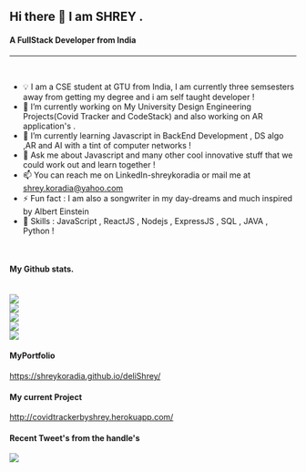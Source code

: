 ## Hi there 👋 I am SHREY . 

#### A FullStack Developer from India  

---
<br />

- 💡 I am a CSE student at GTU from India, I am currently three semsesters away from  getting my degree and i am self taught developer !                          
- 🔭 I’m currently working on My University Design Engineering Projects(Covid Tracker and CodeStack) and also working on AR application's .
- 🌱 I’m currently learning Javascript in BackEnd Development , DS algo ,AR and AI with a tint of computer networks !
- 💬 Ask me about Javascript and many other cool innovative stuff that we could work out and learn together !
- 📫 You can reach me on LinkedIn-shreykoradia or mail me at shrey.koradia@yahoo.com
- ⚡ Fun fact :   I am also a songwriter in my day-dreams and much inspired by Albert Einstein 
- 🤹 Skills : JavaScript , ReactJS , Nodejs , ExpressJS , SQL , JAVA , Python !  
<br />

#### My Github stats.
<br />
<img src="https://komarev.com/ghpvc/?username=shreykoradia">
<br />
<img src="https://github-readme-stats.vercel.app/api?username=shreykoradia">
<br />
<img src="http://github-readme-streak-stats.herokuapp.com?user=shreykoradia&theme=dark&hide_border=true" >
<br />
<img src="https://github-readme-stats.vercel.app/api/top-langs/?username=shreykoradia">
<br />
<img src="https://github-profile-trophy.vercel.app/?username=shreykoradia">
<br />

#### MyPortfolio
https://shreykoradia.github.io/deliShrey/


#### My current Project 
http://covidtrackerbyshrey.herokuapp.com/

#### Recent Tweet's from the handle's  
<img src="https://github-readme-twitter-gazf.vercel.app/api?id=shreykoradia" />
